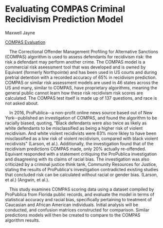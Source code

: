 # Evaluating COMPAS Criminal Recidivism Prediction Model

Maxwell Jayne

[COMPAS Evaluation](https://maxjayne-1860279.github.io/COMPAS-Evaluation/Evaluating-COMPAS-Algorithm.html)

&emsp;The Correctional Offender Management Profiling for Alternative Sanctions (COMPAS) algorithm is used to assess defendants for recidivism risk: the risk a defendant may perform another crime. The COMPAS model is a commercial risk aseessment tool that was developed and is owned by Equivant (formerly Northpointe) and has been used in US courts and during pretrial detention with a recorded accuracy of 65% in recidivism prediction. COMPAS or similar risk assessment models are used in 46 states across the US and many, similar to COMPAS, have proprietary algorithms, meaning the general public cannot learn how these risk recidivism risk scores are calculated. The COMPAS test itself is made up of 137 questions, and race is not asked about.

&emsp;In 2016, ProPublica--a non-profit online news source based out of New York--published an investigation of COMPAS, and found the algorithm to be racially biased, quoting, "Black defendants were also twice as likely as white defendants to be misclassified as being a higher risk of violent recidivism. And white violent recidivists were 63% more likley to have been misclassified as a low risk of violent recidivism, compared with black violent recidivists" (Larson, et al.). Additionally, the investigation found that of the recidivism predictions COMPAS made, only 20% actually re-offended. Equivant responded with a statement critiquing the ProPublica investigation and disagreeing with its claims of racial bias. The investigation was also criticized by a criminal justice think tank, Community Resources for Justice, stating the results of ProPublica's investigation contradicted existing studies that concluded risk can be calculated without racial or gender bias. (Larson, et al.) (Angwin, et al.).

&emsp;This study examines COMPAS scoring data using a dataset compiled by ProPublica from Florida public records, and evaluate the model in terms of statistical accuracy and racial bias, specifically pertaining to treatment of Caucasian and African American individuals. Initial analysis will be conducted, and confusion matrices constructed for comparison. Similar predictions models will then be created to compare to the COMPAS algorithm results.